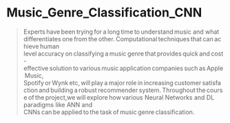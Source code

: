 # Music_Genre_Classification_CNN

> Experts have been trying for a long time to understand music and what differentiates one from the other. Computational techniques that can achieve human    level accuracy on classifying a music genre that provides quick and cost-effective solution to various music application companies such as Apple Music, Spotify or Wynk etc, will play a major role in increasing customer satisfaction and building a robust recommender system. Throughout the course of the project,we will explore how various Neural Networks and DL paradigms like ANN and CNNs can be applied to the task of music genre classification.
